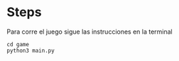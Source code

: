 # Steps

Para corre el juego sigue las instrucciones en la terminal
```
cd game
python3 main.py
```
